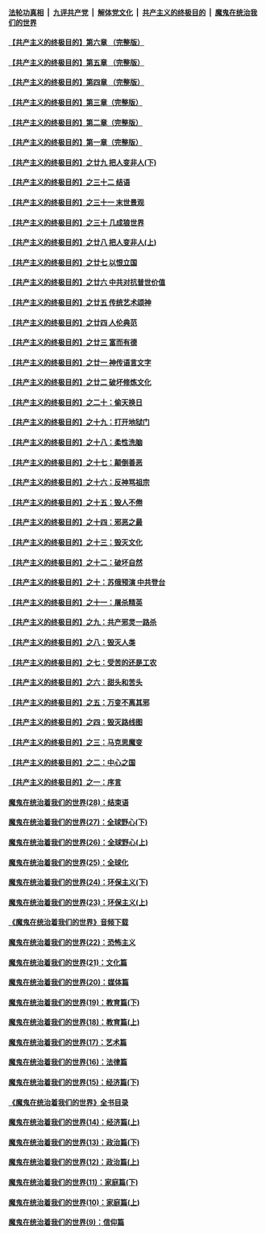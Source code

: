

####  [法轮功真相](../../../../basic/blob/master/README.md?t=07072302) &nbsp;|&nbsp; [九评共产党](../../../../9ping.md/blob/master/README.md?t=07072302) &nbsp;|&nbsp; [解体党文化](../../../../jtdwh.md/blob/master/README.md?t=07072302)  &nbsp;|&nbsp; [共产主义的终极目的](../../../../gczydzjmd.md/blob/master/README.md?t=07072302) &nbsp;|&nbsp; [魔鬼在统治我们的世界](../../../../mgztzwmdsj.md/blob/master/README.md?t=07072302) 

#### [【共产主义的终极目的】第六章 （完整版）](../pages/nsc422/n11428913.md?t=07072302) 

#### [【共产主义的终极目的】第五章 （完整版）](../pages/nsc422/n11428912.md?t=07072302) 

#### [【共产主义的终极目的】第四章 （完整版）](../pages/nsc422/n11428907.md?t=07072302) 

#### [【共产主义的终极目的】第三章（完整版）](../pages/nsc422/n11428848.md?t=07072302) 

#### [【共产主义的终极目的】第二章（完整版）](../pages/nsc422/n11428831.md?t=07072302) 

#### [【共产主义的终极目的】第一章（完整版）](../pages/nsc422/n11417651.md?t=07072302) 

#### [【共产主义的终极目的】之廿九 把人变非人(下)](../pages/nsc422/n11344140.md?t=07072302) 

#### [【共产主义的终极目的】之三十二 结语](../pages/nsc422/n11360535.md?t=07072302) 

#### [【共产主义的终极目的】之三十一 末世景观](../pages/nsc422/n11351129.md?t=07072302) 

#### [【共产主义的终极目的】之三十 几成狼世界](../pages/nsc422/n11348280.md?t=07072302) 

#### [【共产主义的终极目的】之廿八 把人变非人(上)](../pages/nsc422/n11340492.md?t=07072302) 

#### [【共产主义的终极目的】之廿七 以恨立国](../pages/nsc422/n11336944.md?t=07072302) 

#### [【共产主义的终极目的】之廿六 中共对抗普世价值](../pages/nsc422/n11324785.md?t=07072302) 

#### [【共产主义的终极目的】之廿五 传统艺术颂神](../pages/nsc422/n11296396.md?t=07072302) 

#### [【共产主义的终极目的】之廿四 人伦典范](../pages/nsc422/n11296397.md?t=07072302) 

#### [【共产主义的终极目的】之廿三 富而有德](../pages/nsc422/n11283598.md?t=07072302) 

#### [【共产主义的终极目的】之廿一 神传语言文字](../pages/nsc422/n11263265.md?t=07072302) 

#### [【共产主义的终极目的】之廿二 破坏修炼文化](../pages/nsc422/n11245728.md?t=07072302) 

#### [【共产主义的终极目的】之二十：偷天换日](../pages/nsc422/n11238846.md?t=07072302) 

#### [【共产主义的终极目的】之十九：打开地狱门](../pages/nsc422/n11206376.md?t=07072302) 

#### [【共产主义的终极目的】之十八：柔性洗脑](../pages/nsc422/n11199994.md?t=07072302) 

#### [【共产主义的终极目的】之十七：颠倒善恶](../pages/nsc422/n11179782.md?t=07072302) 

#### [【共产主义的终极目的】之十六：反神骂祖宗](../pages/nsc422/n11166798.md?t=07072302) 

#### [【共产主义的终极目的】之十五：毁人不倦](../pages/nsc422/n11166792.md?t=07072302) 

#### [【共产主义的终极目的】之十四：邪恶之最](../pages/nsc422/n11150249.md?t=07072302) 

#### [【共产主义的终极目的】之十三：毁灭文化](../pages/nsc422/n11135227.md?t=07072302) 

#### [【共产主义的终极目的】之十二：破坏自然](../pages/nsc422/n11135214.md?t=07072302) 

#### [【共产主义的终极目的】之十：苏俄预演 中共登台](../pages/nsc422/n11118424.md?t=07072302) 

#### [【共产主义的终极目的】之十一：屠杀精英](../pages/nsc422/n11118442.md?t=07072302) 

#### [【共产主义的终极目的】之九：共产邪灵一路杀](../pages/nsc422/n11114139.md?t=07072302) 

#### [【共产主义的终极目的】之八：毁灭人类](../pages/nsc422/n11108503.md?t=07072302) 

#### [【共产主义的终极目的】之七：受苦的还是工农](../pages/nsc422/n11101809.md?t=07072302) 

#### [【共产主义的终极目的】之六：甜头和苦头](../pages/nsc422/n11096971.md?t=07072302) 

#### [【共产主义的终极目的】之五：万变不离其邪](../pages/nsc422/n11091285.md?t=07072302) 

#### [【共产主义的终极目的】之四：毁灭路线图](../pages/nsc422/n11086284.md?t=07072302) 

#### [【共产主义的终极目的】之三：马克思魔变](../pages/nsc422/n11061941.md?t=07072302) 

#### [【共产主义的终极目的】之二：中心之国](../pages/nsc422/n11047728.md?t=07072302) 

#### [【共产主义的终极目的】之一：序言](../pages/nsc422/n11086077.md?t=07072302) 

#### [魔鬼在统治着我们的世界(28)：结束语](../pages/nsc422/n10936246.md?t=07072302) 

#### [魔鬼在统治着我们的世界(27)：全球野心(下)](../pages/nsc422/n10928319.md?t=07072302) 

#### [魔鬼在统治着我们的世界(26)：全球野心(上)](../pages/nsc422/n10900318.md?t=07072302) 

#### [魔鬼在统治着我们的世界(25)：全球化](../pages/nsc422/n10788205.md?t=07072302) 

#### [魔鬼在统治着我们的世界(24)：环保主义(下)](../pages/nsc422/n10695307.md?t=07072302) 

#### [魔鬼在统治着我们的世界(23)：环保主义(上)](../pages/nsc422/n10688613.md?t=07072302) 

#### [《魔鬼在统治着我们的世界》音频下载](../pages/nsc422/n10635553.md?t=07072302) 

#### [魔鬼在统治着我们的世界(22)：恐怖主义](../pages/nsc422/n10614727.md?t=07072302) 

#### [魔鬼在统治着我们的世界(21)：文化篇](../pages/nsc422/n10597706.md?t=07072302) 

#### [魔鬼在统治着我们的世界(20)：媒体篇](../pages/nsc422/n10586579.md?t=07072302) 

#### [魔鬼在统治着我们的世界(19)：教育篇(下)](../pages/nsc422/n10564808.md?t=07072302) 

#### [魔鬼在统治着我们的世界(18)：教育篇(上)](../pages/nsc422/n10526970.md?t=07072302) 

#### [魔鬼在统治着我们的世界(17)：艺术篇](../pages/nsc422/n10499093.md?t=07072302) 

#### [魔鬼在统治着我们的世界(16)：法律篇](../pages/nsc422/n10485969.md?t=07072302) 

#### [魔鬼在统治着我们的世界(15)：经济篇(下)](../pages/nsc422/n10469975.md?t=07072302) 

#### [《魔鬼在统治着我们的世界》全书目录](../pages/nsc422/n10464261.md?t=07072302) 

#### [魔鬼在统治着我们的世界(14)：经济篇(上)](../pages/nsc422/n10457370.md?t=07072302) 

#### [魔鬼在统治着我们的世界(13)：政治篇(下)](../pages/nsc422/n10448270.md?t=07072302) 

#### [魔鬼在统治着我们的世界(12)：政治篇(上)](../pages/nsc422/n10444576.md?t=07072302) 

#### [魔鬼在统治着我们的世界(11)：家庭篇(下)](../pages/nsc422/n10440961.md?t=07072302) 

#### [魔鬼在统治着我们的世界(10)：家庭篇(上)](../pages/nsc422/n10435448.md?t=07072302) 

#### [魔鬼在统治着我们的世界(9)：信仰篇](../pages/nsc422/n10432159.md?t=07072302) 

